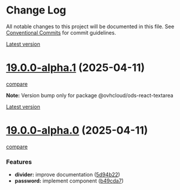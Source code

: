 # Change Log

All notable changes to this project will be documented in this file.
See [Conventional Commits](https://conventionalcommits.org) for commit guidelines.

[Latest version](https://ovh.github.io/design-system/latest/?path=/docs/design-system-changelog--page)


# [19.0.0-alpha.1](https://ovh.github.io/design-system/v19.0.0-alpha.1/?path=/docs/design-system-changelog--page) (2025-04-11)
[compare](https://github.com/ovh/design-system/compare/v19.0.0-alpha.0...v19.0.0-alpha.1)

**Note:** Version bump only for package @ovhcloud/ods-react-textarea







[Latest version](https://ovh.github.io/design-system/latest/?path=/docs/design-system-changelog--page)


# [19.0.0-alpha.0](https://ovh.github.io/design-system/v19.0.0-alpha.0/?path=/docs/design-system-changelog--page) (2025-04-11)
[compare](https://github.com/ovh/design-system/compare/v18.6.2...v19.0.0-alpha.0)

### Features

* **divider:** improve documentation ([5d94b22](https://github.com/ovh/design-system/commit/5d94b2223165a59a351441bdbb659b9ce6ff2246))
* **password:** implement component ([b49cda7](https://github.com/ovh/design-system/commit/b49cda71ee73151937aec5b1e79bfc006bb471df))
